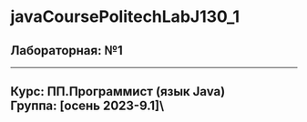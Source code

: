 # javaCoursePolitechLabJ130_1
## Лабораторная: №1

---
Курс: ПП.Программист (язык Java)\
Группа: [осень 2023-9.1]\
---
